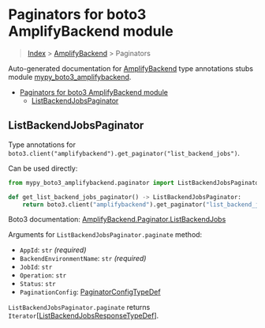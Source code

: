 # Paginators for boto3 AmplifyBackend module

> [Index](..) > [AmplifyBackend](.) > Paginators

Auto-generated documentation for
[AmplifyBackend](https://boto3.amazonaws.com/v1/documentation/api/1.17.74/reference/services/amplifybackend.html#AmplifyBackend)
type annotations stubs module
[mypy_boto3_amplifybackend](https://pypi.org/project/mypy-boto3-amplifybackend/).

- [Paginators for boto3 AmplifyBackend module](#paginators-for-boto3-amplifybackend-module)
  - [ListBackendJobsPaginator](#listbackendjobspaginator)

## ListBackendJobsPaginator

Type annotations for
`boto3.client("amplifybackend").get_paginator("list_backend_jobs")`.

Can be used directly:

```python
from mypy_boto3_amplifybackend.paginator import ListBackendJobsPaginator

def get_list_backend_jobs_paginator() -> ListBackendJobsPaginator:
    return boto3.client("amplifybackend").get_paginator("list_backend_jobs")
```

Boto3 documentation:
[AmplifyBackend.Paginator.ListBackendJobs](https://boto3.amazonaws.com/v1/documentation/api/1.17.74/reference/services/amplifybackend.html#AmplifyBackend.Paginator.ListBackendJobs)

Arguments for `ListBackendJobsPaginator.paginate` method:

- `AppId`: `str` *(required)*
- `BackendEnvironmentName`: `str` *(required)*
- `JobId`: `str`
- `Operation`: `str`
- `Status`: `str`
- `PaginationConfig`:
  [PaginatorConfigTypeDef](./type_defs.md#paginatorconfigtypedef)

`ListBackendJobsPaginator.paginate` returns
`Iterator`\[[ListBackendJobsResponseTypeDef](./type_defs.md#listbackendjobsresponsetypedef)\].
